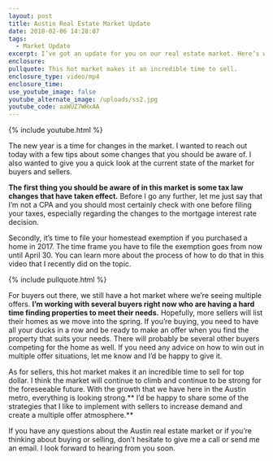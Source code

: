 ```yaml
---
layout: post
title: Austin Real Estate Market Update
date: 2018-02-06 14:28:07
tags:
  - Market Update
excerpt: I’ve got an update for you on our real estate market. Here’s what’s going on.
enclosure:
pullquote: This hot market makes it an incredible time to sell.
enclosure_type: video/mp4
enclosure_time:
use_youtube_image: false
youtube_alternate_image: /uploads/ss2.jpg
youtube_code: aaWUZ7WHxAA
---
```



{% include youtube.html %}

The new year is a time for changes in the market. I wanted to reach out today with a few tips about some changes that you should be aware of. I also wanted to give you a quick look at the current state of the market for buyers and sellers.

**The first thing you should be aware of in this market is some tax law changes that have taken effect.** Before I go any further, let me just say that I’m not a CPA and you should most certainly check with one before filing your taxes, especially regarding the changes to the mortgage interest rate decision.

Secondly, it’s time to file your homestead exemption if you purchased a home in 2017. The time frame you have to file the exemption goes from now until April 30. You can learn more about the process of how to do that in this video that I recently did on the topic.

{% include pullquote.html %}

For buyers out there, we still have a hot market where we’re seeing multiple offers. **I’m working with several buyers right now who are having a hard time finding properties to meet their needs.** Hopefully, more sellers will list their homes as we move into the spring. If you’re buying, you need to have all your ducks in a row and be ready to make an offer when you find the property that suits your needs. There will probably be several other buyers competing for the home as well. If you need any advice on how to win out in multiple offer situations, let me know and I’d be happy to give it.

As for sellers, this hot market makes it an incredible time to sell for top dollar. I think the market will continue to climb and continue to be strong for the foreseeable future. With the growth that we have here in the Austin metro, everything is looking strong.\*\* I’d be happy to share some of the strategies that I like to implement with sellers to increase demand and create a multiple offer atmosphere.\*\*

If you have any questions about the Austin real estate market or if you’re thinking about buying or selling, don’t hesitate to give me a call or send me an email. I look forward to hearing from you soon.